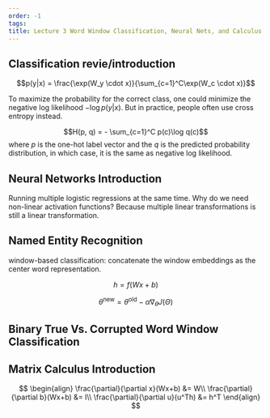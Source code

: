 ```yaml
---
order: -1
tags: 
title: Lecture 3 Word Window Classification, Neural Nets, and Calculus
---
```


## Classification revie/introduction

$$p(y|x) = \frac{\exp(W_y \cdot x)}{\sum_{c=1}^C\exp(W_c \cdot x)}$$

To maximize the probability for the correct class, one could minimize the negative log likelihood $-\log p(y|x)$. But in practice, people often use cross entropy instead.

$$H(p, q) = - \sum_{c=1}^C p(c)\log q(c)$$ where $p$ is the one-hot label vector and the $q$ is the predicted probability distribution, in which case, it is the same as negative log likelihood.

## Neural Networks Introduction

Running multiple logistic regressions at the same time.
Why do we need non-linear activation functions? Because multiple linear transformations is still a linear transformation.

## Named Entity Recognition

window-based classification: concatenate the window embeddings as the center word representation.

$$h = f(Wx + b)$$

$$\theta^{\mbox{new}} = \theta^{\mbox{old}} - \alpha\nabla_{\theta}J(\Theta)$$

## Binary True Vs. Corrupted Word Window Classification

## Matrix Calculus Introduction

$$
\begin{align}
\frac{\partial}{\partial x}(Wx+b) &= W\\
\frac{\partial}{\partial b}(Wx+b) &= I\\
\frac{\partial}{\partial u}(u^Th) &= h^T
\end{align}
$$